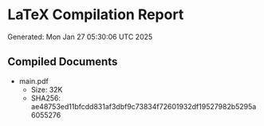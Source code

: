 # LaTeX Compilation Report
Generated: Mon Jan 27 05:30:06 UTC 2025
## Compiled Documents
- main.pdf
  - Size: 32K
  - SHA256: ae48753ed11bfcdd831af3dbf9c73834f72601932df19527982b5295a6055276
